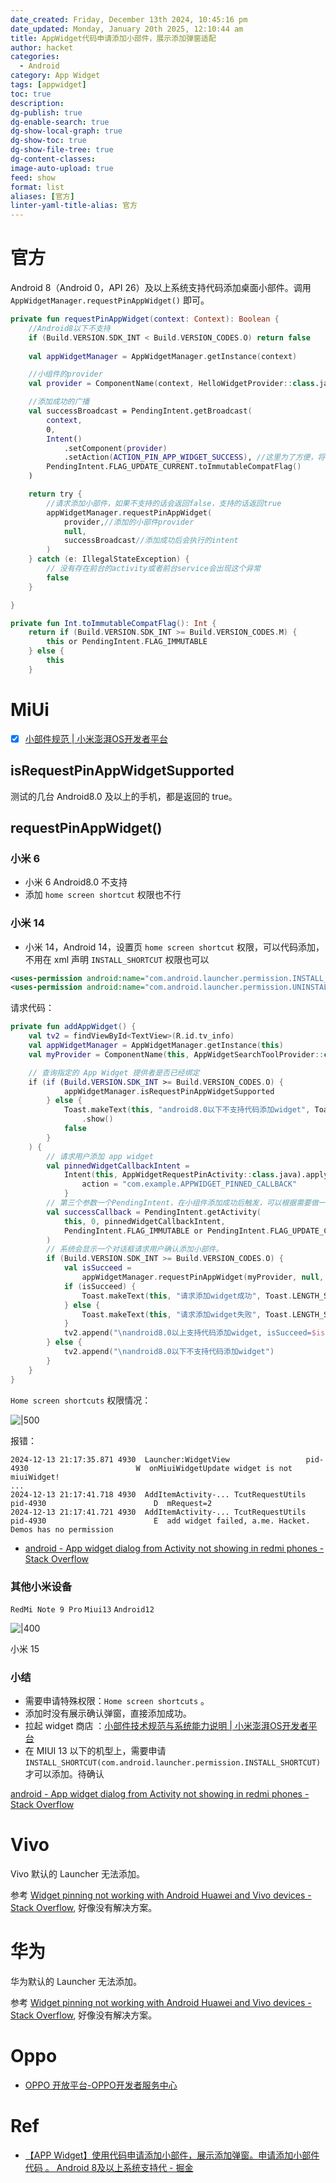 ```yaml
---
date_created: Friday, December 13th 2024, 10:45:16 pm
date_updated: Monday, January 20th 2025, 12:10:44 am
title: AppWidget代码申请添加小部件，展示添加弹窗适配
author: hacket
categories:
  - Android
category: App Widget
tags: [appwidget]
toc: true
description: 
dg-publish: true
dg-enable-search: true
dg-show-local-graph: true
dg-show-toc: true
dg-show-file-tree: true
dg-content-classes: 
image-auto-upload: true
feed: show
format: list
aliases: [官方]
linter-yaml-title-alias: 官方
---
```


# 官方

Android 8（Android 0，API 26）及以上系统⽀持代码添加桌⾯⼩部件。调⽤ `AppWidgetManager.requestPinAppWidget()` 即可。

```kotlin
private fun requestPinAppWidget(context: Context): Boolean {
    //Android8以下不支持
    if (Build.VERSION.SDK_INT < Build.VERSION_CODES.O) return false
    
    val appWidgetManager = AppWidgetManager.getInstance(context)

    //小组件的provider
    val provider = ComponentName(context, HelloWidgetProvider::class.java)

    //添加成功的广播
    val successBroadcast = PendingIntent.getBroadcast(
        context,
        0,
        Intent()
            .setComponent(provider)
            .setAction(ACTION_PIN_APP_WIDGET_SUCCESS), //这里为了方便，将广播发到HelloWidgetProvider
        PendingIntent.FLAG_UPDATE_CURRENT.toImmutableCompatFlag()
    )

    return try {
        //请求添加小部件，如果不支持的话会返回false，支持的话返回true
        appWidgetManager.requestPinAppWidget(
            provider,//添加的小部件provider
            null,
            successBroadcast//添加成功后会执行的intent
        )
    } catch (e: IllegalStateException) {
        // 没有存在前台的activity或者前台service会出现这个异常
        false
    }

}

private fun Int.toImmutableCompatFlag(): Int {
    return if (Build.VERSION.SDK_INT >= Build.VERSION_CODES.M) {
        this or PendingIntent.FLAG_IMMUTABLE
    } else {
        this
    }
```

# MiUi

- [x] [小部件规范 | 小米澎湃OS开发者平台](https://dev.mi.com/xiaomihyperos/documentation/detail?pId=1664)

## isRequestPinAppWidgetSupported

测试的几台 Android8.0 及以上的手机，都是返回的 true。

## requestPinAppWidget()

### 小米 6

- 小米 6 Android8.0 不支持
- 添加 `home screen shortcut` 权限也不行

### 小米 14

- 小米 14，Android 14，设置页 `home screen shortcut` 权限，可以代码添加，不用在 xml 声明 `INSTALL_SHORTCUT` 权限也可以

```xml
<uses-permission android:name="com.android.launcher.permission.INSTALL_SHORTCUT" />
<uses-permission android:name="com.android.launcher.permission.UNINSTALL_SHORTCUT" />
```

请求代码：

```kotlin
private fun addAppWidget() {
	val tv2 = findViewById<TextView>(R.id.tv_info)
	val appWidgetManager = AppWidgetManager.getInstance(this)
	val myProvider = ComponentName(this, AppWidgetSearchToolProvider::class.java)

	// 查询指定的 App Widget 提供者是否已经绑定
	if (if (Build.VERSION.SDK_INT >= Build.VERSION_CODES.O) {
			appWidgetManager.isRequestPinAppWidgetSupported
		} else {
			Toast.makeText(this, "android8.0以下不支持代码添加widget", Toast.LENGTH_SHORT)
				.show()
			false
		}
	) {
		// 请求用户添加 app widget
		val pinnedWidgetCallbackIntent =
			Intent(this, AppWidgetRequestPinActivity::class.java).apply {
				action = "com.example.APPWIDGET_PINNED_CALLBACK"
			}
		// 第三个参数一个PendingIntent，在小组件添加成功后触发，可以根据需要做一些添加成功监听
		val successCallback = PendingIntent.getActivity(
			this, 0, pinnedWidgetCallbackIntent,
			PendingIntent.FLAG_IMMUTABLE or PendingIntent.FLAG_UPDATE_CURRENT
		)
		// 系统会显示一个对话框请求用户确认添加小部件。
		if (Build.VERSION.SDK_INT >= Build.VERSION_CODES.O) {
			val isSucceed =
				appWidgetManager.requestPinAppWidget(myProvider, null, successCallback)
			if (isSucceed) {
				Toast.makeText(this, "请求添加widget成功", Toast.LENGTH_SHORT).show()
			} else {
				Toast.makeText(this, "请求添加widget失败", Toast.LENGTH_SHORT).show()
			}
			tv2.append("\nandroid8.0以上支持代码添加widget, isSucceed=$isSucceed")
		} else {
			tv2.append("\nandroid8.0以下不支持代码添加widget")
		}
	}
}
```

`Home screen shortcuts` 权限情况：

![|500](https://raw.githubusercontent.com/hacket/ObsidianOSS/master/obsidian/20241213211854.png)

报错：

```
2024-12-13 21:17:35.871 4930  Launcher:WidgetView                 pid-4930                        W  onMiuiWidgetUpdate widget is not miuiWidget!
...
2024-12-13 21:17:41.718 4930  AddItemActivity-... TcutRequestUtils pid-4930                        D  mRequest=2
2024-12-13 21:17:41.721 4930  AddItemActivity-... TcutRequestUtils pid-4930                        E  add widget failed, a.me. Hacket. Demos has no permission
```

- [android - App widget dialog from Activity not showing in redmi phones - Stack Overflow](https://stackoverflow.com/questions/57781688/app-widget-dialog-from-activity-not-showing-in-redmi-phones)

### 其他小米设备

`RedMi Note 9 Pro` `Miui13` `Android12`

![|400](https://raw.githubusercontent.com/hacket/ObsidianOSS/master/obsidian/20241213214455.png)

小米 15

### 小结

- 需要申请特殊权限：`Home screen shortcuts` 。
- 添加时没有展示确认弹窗，直接添加成功。
- 拉起 widget 商店 ：[小部件技术规范与系统能力说明 | 小米澎湃OS开发者平台](https://dev.mi.com/xiaomihyperos/documentation/detail?pId=1584#_16)
- 在 MIUI 13 以下的机型上，需要申请 `INSTALL_SHORTCUT(com.android.launcher.permission.INSTALL_SHORTCUT)` 才可以添加。待确认

[android - App widget dialog from Activity not showing in redmi phones - Stack Overflow](https://stackoverflow.com/questions/57781688/app-widget-dialog-from-activity-not-showing-in-redmi-phones)

# Vivo

Vivo 默认的 Launcher 无法添加。

参考 [Widget pinning not working with Android Huawei and Vivo devices - Stack Overflow](https://stackoverflow.com/questions/72492999/widget-pinning-not-working-with-android-huawei-and-vivo-devices), 好像没有解决方案。

# 华为

华为默认的 Launcher 无法添加。

参考 [Widget pinning not working with Android Huawei and Vivo devices - Stack Overflow](https://stackoverflow.com/questions/72492999/widget-pinning-not-working-with-android-huawei-and-vivo-devices), 好像没有解决方案。

# Oppo

- [OPPO 开放平台-OPPO开发者服务中心](https://open.oppomobile.com/new/developmentDoc/info?id=11733)

# Ref

- [【APP Widget】使用代码申请添加小部件，展示添加弹窗。申请添加小部件代码 。 Android 8及以上系统⽀持代 - 掘金](https://juejin.cn/post/7302241918351114274)
